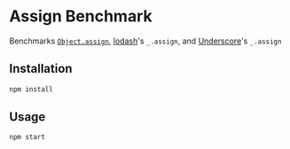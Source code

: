 # Assign Benchmark

Benchmarks [`Object.assign`](https://developer.mozilla.org/en-US/docs/Web/JavaScript/Reference/Global_Objects/Object/assign), [lodash](https://lodash.com/)'s `_.assign`, and [Underscore](http://underscorejs.org/)'s `_.assign`

## Installation

```js
npm install
```

## Usage

```js
npm start
```
